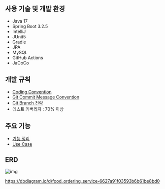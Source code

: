 ## 사용 기술 및 개발 환경

- Java 17
- Spring Boot 3.2.5
- IntelliJ
- JUnit5
- Gradle
- JPA
- MySQL
- GitHub Actions
- JaCoCo

## 개발 규칙

- [Coding Convention](https://github.com/mistyblue0302/food-map/wiki/Convention#coding-convention)
- [Git Commit Message Convention](https://github.com/mistyblue0302/food-map/wiki/Convention#commit-message-convention)
- [Git Branch 전략](https://github.com/mistyblue0302/food-map/wiki/Convention#git-branch-%EC%A0%84%EB%9E%B5)
- 테스트 커버리지 : 70% 이상 

## 주요 기능

- [기능 정리](https://github.com/mistyblue0302/food-map/wiki#%EA%B8%B0%EB%8A%A5)
- [Use Case](https://github.com/mistyblue0302/food-map/wiki/Use-Case)

## ERD

![img](https://github.com/mistyblue0302/TIL/blob/main/Image/Untitled.png)

https://dbdiagram.io/d/food_ordering_service-6627a91f03593b6b61be8bd0
